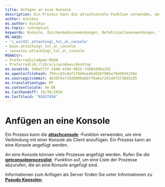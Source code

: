 ```yaml
---
title: Anfügen an eine Konsole
description: Ein Prozess kann die attachconsole-Funktion verwenden, um eine Verbindung mit einer-Konsole anzufügen. Ein Prozess kann an eine Konsole angefügt werden.
author: miniksa
ms.author: miniksa
ms.topic: conceptual
keywords: Konsole, Zeichenmodusanwendungen, Befehlszeilenanwendungen, Terminalanwendungen, Konsolen-API
MS-HAID:
- '\_win32\_attaching\_to\_a\_console'
- base.attaching\_to\_a\_console
- consoles.attaching\_to\_a\_console
MSHAttr:
- PreferredSiteName:MSDN
- PreferredLib:/library/windows/desktop
ms.assetid: 348e572f-2448-4384-9822-fab01d4ba255
ms.openlocfilehash: 793cc83c0af1f8b0ae4be026f966a79dd034250e
ms.sourcegitcommit: 463975e71920908a6bff9a6a7291ddf3736652d5
ms.translationtype: MT
ms.contentlocale: de-DE
ms.lasthandoff: 10/30/2020
ms.locfileid: "93037458"
---
```

# <a name="attaching-to-a-console"></a>Anfügen an eine Konsole

Ein Prozess kann die [**attachconsole**](attachconsole.md) -Funktion verwenden, um eine Verbindung mit einer Konsole als Client anzufügen. Ein Prozess kann an eine Konsole angefügt werden.

An eine Konsole können viele Prozesse angefügt werden. Rufen Sie die [**getconsoleprocesslist**](getconsoleprocesslist.md) -Funktion auf, um eine Liste der Prozesse abzurufen, die an eine Konsole angefügt sind.

Informationen zum Anfügen als Server finden Sie unter Informationen zu [**Pseudo Konsolen**](pseudoconsoles.md).
